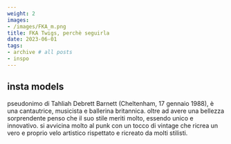 ```yaml
---
weight: 2
images:
- /images/FKA_m.png
title: FKA Twigs, perchè seguirla
date: 2023-06-01
tags:
- archive # all posts
- inspo
---
```


## insta models
pseudonimo di Tahliah Debrett Barnett (Cheltenham, 17 gennaio 1988), è una cantautrice, musicista e ballerina britannica. oltre ad avere una bellezza sorprendente penso che il suo stile meriti molto, essendo unico e innovativo. si avvicina molto al punk con un tocco di vintage che ricrea un vero e proprio velo artistico rispettato e ricreato da molti stilisti.